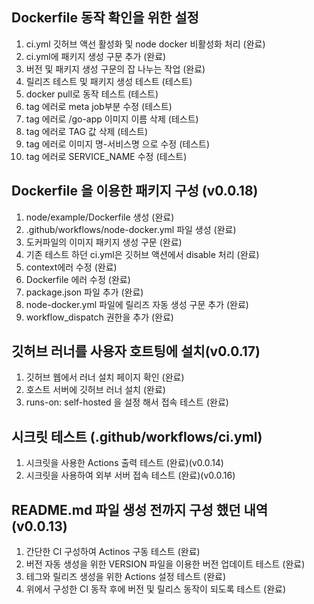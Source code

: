 ## Dockerfile 동작 확인을 위한 설정
  1. ci.yml 깃허브 액선 활성화 및 node docker 비활성화 처리 (완료)
  2. ci.yml에 패키지 생성 구문 추가 (완료)
  3. 버전 및 패키지 생성 구문의 잡 나누는 작업 (완료)
  4. 릴리즈 테스트 및 패키지 생성 테스트 (테스트)
  5. docker pull로 동작 테스트 (테스트)
  6. tag 에러로 meta job부분 수정 (테스트)
  7. tag 에러로 /go-app 이미지 이름 삭제 (테스트)
  8. tag 에러로 TAG 값 삭제 (테스트)
  9. tag 에러로 이미지 명-서비스명 으로 수정 (테스트)
  10. tag 에러로 SERVICE_NAME 수정 (테스트)

## Dockerfile 을 이용한 패키지 구성 (v0.0.18)
  1. node/example/Dockerfile 생성 (완료)
  2. .github/workflows/node-docker.yml 파일 생성 (완료)
  3. 도커파일의 이미지 패키지 생성 구문 (완료)
  4. 기존 테스트 하던 ci.yml은 깃허브 액션에서 disable 처리 (완료)
  5. context에러 수정 (완료)
  6. Dockerfile 에러 수정 (완료)
  7. package.json 파일 추가 (완료)
  8. node-docker.yml 파일에 릴리즈 자동 생성 구문 추가 (완료)
  9. workflow_dispatch 권한을 추가 (완료)

## 깃허브 러너를 사용자 호트팅에 설치(v0.0.17)
  1. 깃허브 웹에서 러너 설치 페이지 확인 (완료)
  2. 호스트 서버에 깃허브 러너 설치 (완료)
  3. runs-on: self-hosted 을 설정 해서 접속 테스트 (완료)

## 시크릿 테스트 (.github/workflows/ci.yml)
  1. 시크릿을 사용한 Actions 출력 테스트 (완료)(v0.0.14)
  2. 시크릿을 사용하여 외부 서버 접속 테스트 (완료)(v0.0.16)

## README.md 파일 생성 전까지 구성 했던 내역 (v0.0.13)
  1. 간단한 CI 구성하여 Actinos 구동 테스트 (완료)
  2. 버전 자동 생성을 위한 VERSION 파일을 이용한 버전 업데이트 테스트 (완료)
  3. 테그와 릴리즈 생성을 위한 Actions 설정 테스트 (완료)
  4. 위에서 구성한 CI 동작 후에 버전 및 릴리스 동작이 되도록 테스트 (완료)
